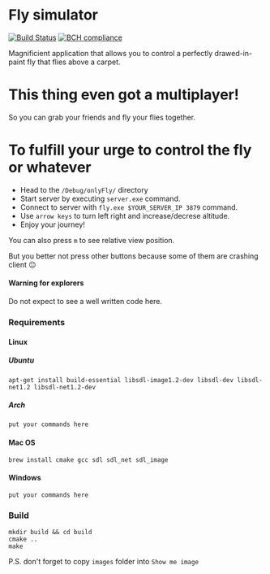 # Fly simulator

[![Build Status](https://travis-ci.com/Badrpas/Fly-simulator.svg?branch=master)](https://travis-ci.com/Badrpas/Fly-simulator)
[![BCH compliance](https://bettercodehub.com/edge/badge/Badrpas/Fly-simulator?branch=master)](https://bettercodehub.com/)

Magnificient application that allows you to control a perfectly drawed-in-paint fly that flies above a carpet.

# This thing even got a multiplayer!
So you can grab your friends and fly your flies together.


# To fulfill your urge to control the fly or whatever
- Head to the `/Debug/onlyFly/` directory
- Start server by executing `server.exe` command.
- Connect to server with `fly.exe $YOUR_SERVER_IP 3879` command.
- Use `arrow keys` to turn left right and increase/decrese altitude.
- Enjoy your journey!

You can also press `m` to see relative view position.

But you better not press other buttons because some of them are crashing client :neutral_face:

#### Warning for explorers
Do not expect to see a well written code here.

### Requirements

#### Linux
##### Ubuntu
    apt-get install build-essential libsdl-image1.2-dev libsdl-dev libsdl-net1.2 libsdl-net1.2-dev
##### Arch
    put your commands here
    
#### Mac OS
    brew install cmake gcc sdl sdl_net sdl_image

#### Windows
    put your commands here

### Build

```
mkdir build && cd build
cmake ..
make
```

P.S. don't forget to copy `images` folder into `Show me image`
